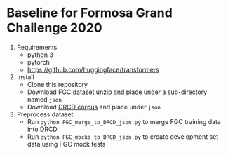 # Baseline for Formosa Grand Challenge 2020
1. Requirements
   * python 3
   * pytorch
   * https://github.com/huggingface/transformers
2. Install
   * Clone this repository
   * Download [FGC dataset](https://scidm.nchc.org.tw/dataset/grandchallenge2020) unzip and place under a sub-directory named `json`
   * Download [DRCD corpus](https://github.com/DRCKnowledgeTeam/DRCD) and place under `json`
3. Preprocess dataset
   * Run `python FGC_merge_to_DRCD_json.py` to merge FGC training data into DRCD
   * Run `python FGC_mocks_to_DRCD_json.py` to create development set data using FGC mock tests
